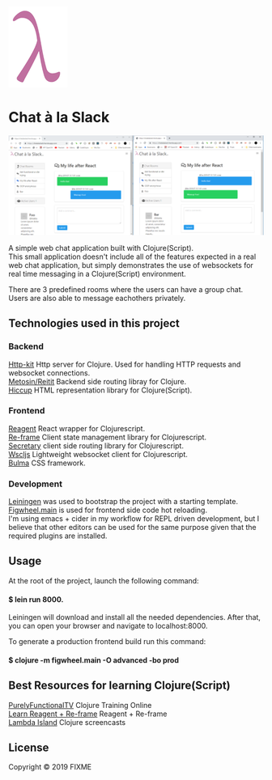 ![alt text](https://raw.githubusercontent.com/sguessou/chatalaslack/master/resources/public/images/lambda.png)

# Chat à la Slack

![alt text](https://raw.githubusercontent.com/sguessou/chatalaslack/master/chat_1.PNG)


A simple web chat application built with Clojure(Script).   
This small application doesn't include all of the features expected in a real web chat application, but simply demonstrates the use of websockets for real time messaging in a Clojure(Script) environment.

There are 3 predefined rooms where the users can have a group chat.    
Users are also able to message eachothers privately.    

## Technologies used in this project

### Backend
[Http-kit](https://www.http-kit.org/) Http server for Clojure. Used for handling HTTP requests and websocket connections.   
[Metosin/Reitit](https://github.com/metosin/reitit) Backend side routing libray for Clojure.    
[Hiccup](https://github.com/weavejester/hiccup) HTML representation library for Clojure(Script).       

### Frontend
[Reagent](https://reagent-project.github.io/) React wrapper for Clojurescript.   
[Re-frame](https://github.com/Day8/re-frame) Client state management library for Clojurescript.    
[Secretary](https://github.com/clj-commons/secretary) client side routing library for Clojurescript.   
[Wscljs](https://github.com/nilenso/wscljs) Lightweight websocket client for Clojurescript.       
[Bulma](https://bulma.io/) CSS framework.   

### Development
[Leiningen](https://leiningen.org/) was used to bootstrap the project with a starting template.    
[Figwheel.main](https://figwheel.org/docs/) is used for frontend side code hot reloading.    
I'm using emacs + cider in my workflow for REPL driven development, but I believe that other editors can be used for the same purpose given that the required plugins are installed.   


## Usage

At the root of the project, launch the following command: 
####  $ lein run 8000.    
Leiningen will download and install all the needed dependencies. After that, you can open your browser and navigate to localhost:8000. 

To generate a production frontend build run this command: 
#### $ clojure -m figwheel.main -O advanced -bo prod      


## Best Resources for learning Clojure(Script)
[PurelyFunctionalTV](https://purelyfunctional.tv/)  Clojure Training Online       
[Learn Reagent + Re-frame](https://www.jacekschae.com/a/322ca) Reagent + Re-frame  
[Lambda Island](https://lambdaisland.com/) Clojure screencasts     

## License

Copyright © 2019 FIXME

